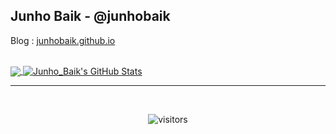 ## Junho Baik - @junhobaik

Blog : [junhobaik.github.io](https://junhobaik.github.io)

<!-- skill start -->

<!-- <img height="32" width="32" style="background-color:#E34F26; padding:0.5rem; border-radius: 3px;" src="https://unpkg.com/simple-icons@v3/icons/html5.svg" />

<img height="32" width="32" style="background-color:#1572B6; padding:0.5rem; border-radius: 3px;" src="https://unpkg.com/simple-icons@v3/icons/css3.svg" /> -->

<!-- <img height="32" width="32" style="background-color:#F7DF1E; padding:0.5rem; border-radius: 3px;" src="https://unpkg.com/simple-icons@v3/icons/javascript.svg" />

<img height="32" width="32" style="background-color:#61DAFB; padding:0.5rem; border-radius: 3px;" src="https://unpkg.com/simple-icons@v3/icons/react.svg" />

<img height="32" width="32" style="background-color:#d8d8d8; padding:0.5rem; border-radius: 3px;" src="https://unpkg.com/simple-icons@v3/icons/github.svg" />

<br/>

<img height="32" width="32" style="background-color:#007ACC; padding:0.5rem; border-radius: 3px;" src="https://unpkg.com/simple-icons@v3/icons/typescript.svg" />

<img height="32" width="32" style="background-color:#8DD6F9; padding:0.5rem; border-radius: 3px;" src="https://unpkg.com/simple-icons@v3/icons/webpack.svg" />

<img height="32" width="32" style="background-color:#339933; padding:0.5rem; border-radius: 3px;" src="https://unpkg.com/simple-icons@v3/icons/node-dot-js.svg" />

<img height="32" width="32" style="background-color:#CC6699; padding:0.5rem; border-radius: 3px;" src="https://unpkg.com/simple-icons@v3/icons/sass.svg" />

<img height="32" width="32" style="background-color:#764ABC; padding:0.5rem; border-radius: 3px;" src="https://unpkg.com/simple-icons@v3/icons/redux.svg" />

<img height="32" width="32" style="background-color:#663399; padding:0.5rem; border-radius: 3px;" src="https://unpkg.com/simple-icons@v3/icons/gatsby.svg" />

<br/>

<img height="32" width="32" style="background-color:#E10098; padding:0.5rem; border-radius: 3px;" src="https://unpkg.com/simple-icons@v3/icons/graphql.svg" />

<img height="32" width="32" style="background-color:#47A248; padding:0.5rem; border-radius: 3px;" src="https://unpkg.com/simple-icons@v3/icons/mongodb.svg" /> -->

<!-- skill end -->

<!-- [![Top Langs](https://github-readme-stats.vercel.app/api/top-langs/?username=junhobaik&hide=html&layout=compact)](https://github.com/anuraghazra/github-readme-stats) -->

<!-- ![Baik's github stats](https://github-readme-stats.vercel.app/api?username=junhobaik&hide=contribs,prs&show_icons=true) -->

<br/>

<a href="https://github.com/junhobaik/junhobaik">
  <img align="center" src="https://github-readme-stats.vercel.app/api/top-langs/?username=junhobaik&hide=html" />
</a>
<a href="https://github.com/junhobaik/junhobaik">
  <img align="center" src="https://github-readme-stats.vercel.app/api?username=junhobaik&show_icons=true&line_height=27&count_private=true" alt="Junho_Baik's GitHub Stats" />
</a>

<br/>

---

<br/>

<center>

![visitors](https://visitor-badge.glitch.me/badge?page_id=junhobaik/junhobaik)

</center>
